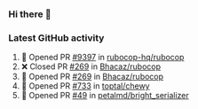 ### Hi there 👋


### Latest GitHub activity
<!--START_SECTION:activity-->
1. 💪 Opened PR [#9397](https://github.com/rubocop-hq/rubocop/pull/9397) in [rubocop-hq/rubocop](https://github.com/rubocop-hq/rubocop)
2. ❌ Closed PR [#269](https://github.com/Bhacaz/rubocop/pull/269) in [Bhacaz/rubocop](https://github.com/Bhacaz/rubocop)
3. 💪 Opened PR [#269](https://github.com/Bhacaz/rubocop/pull/269) in [Bhacaz/rubocop](https://github.com/Bhacaz/rubocop)
4. 💪 Opened PR [#733](https://github.com/toptal/chewy/pull/733) in [toptal/chewy](https://github.com/toptal/chewy)
5. 💪 Opened PR [#49](https://github.com/petalmd/bright_serializer/pull/49) in [petalmd/bright_serializer](https://github.com/petalmd/bright_serializer)
<!--END_SECTION:activity-->

<!--
**Bhacaz/bhacaz** is a ✨ _special_ ✨ repository because its `README.md` (this file) appears on your GitHub profile.

Here are some ideas to get you started:

- 🔭 I’m currently working on ...
- 🌱 I’m currently learning ...
- 👯 I’m looking to collaborate on ...
- 🤔 I’m looking for help with ...
- 💬 Ask me about ...
- 📫 How to reach me: ...
- 😄 Pronouns: ...
- ⚡ Fun fact: ...
-->
